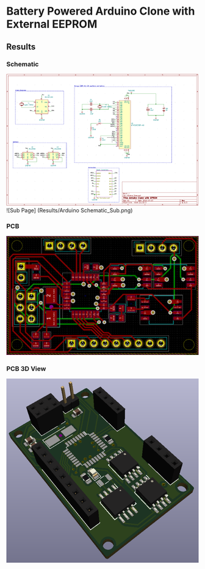 # Battery Powered Arduino Clone with External EEPROM

## Results
### Schematic
![Schematic](Results/Arduino_Schematic.png)
![Sub Page] (Results/Arduino Schematic_Sub.png)

### PCB 
![PCB](Results/Arduino_PCB.png)

### PCB 3D View
![3D View](Results/Arduino_3D.png)
